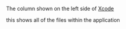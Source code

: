 ---
---

The column shown on the left side of [Xcode](Xcode.md) 

this shows all of the files within the application
